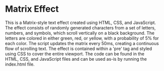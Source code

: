 # Matrix Effect

This is a Matrix-style text effect created using HTML, CSS, and JavaScript. The effect consists of randomly generated characters from a set of letters, numbers, and symbols, which scroll vertically on a black background. The letters are colored in either green, red, or yellow, with a probability of 5% for each color. The script updates the matrix every 50ms, creating a continuous flow of scrolling text. The effect is contained within a 'pre' tag and styled using CSS to cover the entire viewport. The code can be found in the HTML, CSS, and JavaScript files and can be used as-is by running the index.html file.
